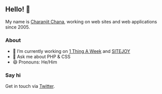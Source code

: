 ## Hello! 👋

My name is [Charanjit Chana](https://charanj.it), working on web sites and web applications since 2005.

### About

- 🔭 I’m currently working on [1 Thing A Week](https://www.1thingaweek.com) and [SITEJOY](https://www.sitejoy.dev)
- 🤔 Ask me about PHP & CSS
- 😄 Pronouns: He/Him

### Say hi

Get in touch via [Twitter](https://twitter.com/cchana).

<!--
- 🔭 I’m currently working on ...
- 🌱 I’m currently learning ...
- 👯 I’m looking to collaborate on ...
- 🤔 I’m looking for help with ...
- 💬 Ask me about ...
- 📫 How to reach me: ...
- 😄 Pronouns: ...
- ⚡ Fun fact: ...
-->
